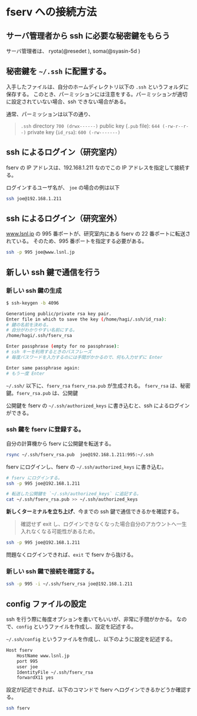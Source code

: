# fserv への接続方法

## サーバ管理者から ssh に必要な秘密鍵をもらう

サーバ管理者は、 ryota(@resedet ), soma(@syasin-5d )

## 秘密鍵を `~/.ssh` に配置する。

入手したファイルは、自分のホームディレクトリ以下の `.ssh` というフォルダに保存する。
このとき、パーミッションには注意をする。パーミッションが適切に設定されていない場合、ssh できない場合がある。

通常、パーミッションは以下の通り、

> `.ssh` directory `700 (drwx------)`
> public key (`.pub` file): `644 (-rw-r--r--)`
> private key (`id_rsa`): `600 (-rw-------)`

## ssh によるログイン（研究室内）

fserv の IP アドレスは、192.168.1.211 なのでこの IP アドレスを指定して接続する。

ログインするユーザ名が、 `joe` の場合の例は以下

```bash
ssh joe@192.168.1.211
```

## ssh によるログイン（研究室外）

www.lsnl.jp の 995 番ポートが、研究室内にある fserv の 22 番ポートに転送されている。
そのため、995 番ポートを指定する必要がある。

```bash
ssh -p 995 joe@www.lsnl.jp
```

## 新しい ssh 鍵で通信を行う

### 新しい ssh 鍵の生成

```bash
$ ssh-keygen -b 4096

Generationg public/private rsa key pair.
Enter file in which to save the key (/home/hagi/.ssh/id_rsa):
# 鍵の名前を決める。
# 自分がわかりやすい名前にする。
/home/hagi/.ssh/fserv_rsa

Enter passphrase (empty for no passphrase):
# ssh キーを利用するときのパスフレーズ
# 毎度パスワードを入力するのには手間がかかるので、何も入力せずに Enter

Enter same passphrase again:
# もう一度 Enter
```

`~/.ssh/` 以下に、`fserv_rsa` `fserv_rsa.pub` が生成される。
`fserv_rsa` は、秘密鍵。`fserv_rsa.pub` は、公開鍵

公開鍵を fserv の `~/.ssh/authorized_keys` に書き込むと、ssh によるログインができる。

### ssh 鍵を fserv に登録する。

自分の計算機から fserv に公開鍵を転送する。

```bash
rsync ~/.ssh/fserv_rsa.pub  joe@192.168.1.211:995:~/.ssh
```

fserv にログインし、fserv の `~/.ssh/authorized_keys` に書き込む。

```bash
# fserv にログインする。
ssh -p 995 joe@192.168.1.211

# 転送した公開鍵を `~/.ssh/authorized_keys` に追記する。
cat ~/.ssh/fserv_rsa.pub >> ~/.ssh/authorized_keys
```

**新しくターミナルを立ち上げ**、今までの ssh 鍵で通信できるかを確認する。

> 確認せず exit し、ログインできなくなった場合自分のアカウントへ一生入れなくなる可能性があるため。

```bash
ssh -p 995 joe@192.168.1.211
```

問題なくログインできれば、`exit` で fserv から抜ける。

### 新しい ssh 鍵で接続を確認する。

```bash
ssh -p 995 -i ~/.ssh/fserv_rsa joe@192.168.1.211
```

## config ファイルの設定

ssh を行う際に毎度オプションを書いてもいいが、非常に手間がかかる。
なので、`config` というファイルを作成し、設定を記述する。

`~/.ssh/config` というファイルを作成し、以下のように設定を記述する。

```bash
Host fserv
    HostName www.lsnl.jp
    port 995
    user joe
    IdentityFile ~/.ssh/fserv_rsa
    forwardX11 yes
```

設定が記述できれば、以下のコマンドで fserv へログインできるかどうか確認する。

```bash
ssh fserv
```
